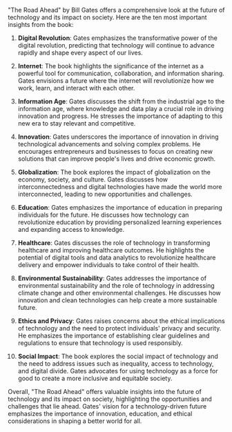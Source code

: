 "The Road Ahead" by Bill Gates offers a comprehensive look at the future of technology and its impact on society. Here are the ten most important insights from the book:

1. **Digital Revolution**: Gates emphasizes the transformative power of the digital revolution, predicting that technology will continue to advance rapidly and shape every aspect of our lives.

2. **Internet**: The book highlights the significance of the internet as a powerful tool for communication, collaboration, and information sharing. Gates envisions a future where the internet will revolutionize how we work, learn, and interact with each other.

3. **Information Age**: Gates discusses the shift from the industrial age to the information age, where knowledge and data play a crucial role in driving innovation and progress. He stresses the importance of adapting to this new era to stay relevant and competitive.

4. **Innovation**: Gates underscores the importance of innovation in driving technological advancements and solving complex problems. He encourages entrepreneurs and businesses to focus on creating new solutions that can improve people's lives and drive economic growth.

5. **Globalization**: The book explores the impact of globalization on the economy, society, and culture. Gates discusses how interconnectedness and digital technologies have made the world more interconnected, leading to new opportunities and challenges.

6. **Education**: Gates emphasizes the importance of education in preparing individuals for the future. He discusses how technology can revolutionize education by providing personalized learning experiences and expanding access to knowledge.

7. **Healthcare**: Gates discusses the role of technology in transforming healthcare and improving healthcare outcomes. He highlights the potential of digital tools and data analytics to revolutionize healthcare delivery and empower individuals to take control of their health.

8. **Environmental Sustainability**: Gates addresses the importance of environmental sustainability and the role of technology in addressing climate change and other environmental challenges. He discusses how innovation and clean technologies can help create a more sustainable future.

9. **Ethics and Privacy**: Gates raises concerns about the ethical implications of technology and the need to protect individuals' privacy and security. He emphasizes the importance of establishing clear guidelines and regulations to ensure that technology is used responsibly.

10. **Social Impact**: The book explores the social impact of technology and the need to address issues such as inequality, access to technology, and digital divide. Gates advocates for using technology as a force for good to create a more inclusive and equitable society.

Overall, "The Road Ahead" offers valuable insights into the future of technology and its impact on society, highlighting the opportunities and challenges that lie ahead. Gates' vision for a technology-driven future emphasizes the importance of innovation, education, and ethical considerations in shaping a better world for all.